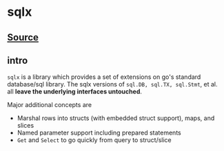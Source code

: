 # sqlx

## [Source](https://pkg.go.dev/github.com/jmoiron/sqlx#section-readme)

## intro

`sqlx` is a library which provides a set of extensions on go's standard database/sql library. The sqlx versions of `sql.DB, sql.TX, sql.Stmt`, et al. all **leave the underlying interfaces untouched**.

Major additional concepts are

- Marshal rows into structs (with embedded struct support), maps, and slices
- Named parameter support including prepared statements
- `Get` and `Select` to go quickly from query to struct/slice
